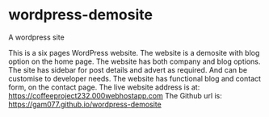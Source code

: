 # wordpress-demosite
A wordpress site


This is a six pages WordPress website.
The website is a demosite with blog option on the home page.
The website has both company and blog options.
The site has sidebar for post details and advert as required.
And can be customise to developer needs.
The website has functional blog and contact form, on the contact page. 
The live website address is at: https://coffeeproject232.000webhostapp.com
The Github url is: https://gam077.github.io/wordpress-demosite
